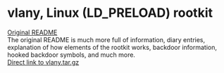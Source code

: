 # vlany, Linux (LD_PRELOAD) rootkit
[Original README](https://raw.githubusercontent.com/mempodippy/vlany/master/README)</br>
The original README is much more full of information, diary entries, explanation of how elements of the rootkit works, backdoor information, hooked backdoor symbols, and much more.</br>
[Direct link to vlany.tar.gz](https://github.com/mempodippy/vlany/raw/master/vlany.tar.gz)
